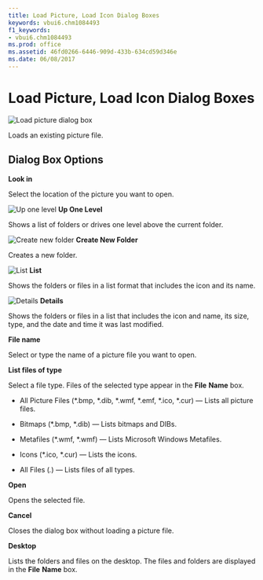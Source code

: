 ```yaml
---
title: Load Picture, Load Icon Dialog Boxes
keywords: vbui6.chm1084493
f1_keywords:
- vbui6.chm1084493
ms.prod: office
ms.assetid: 46fd0266-6446-909d-433b-634cd59d346e
ms.date: 06/08/2017
---
```



# Load Picture, Load Icon Dialog Boxes


![Load picture dialog box](images/loadpict_ZA01201621.gif)



Loads an existing picture file.

## Dialog Box Options

 **Look in**

Select the location of the picture you want to open.


![Up one level](images/tbr_up_ZA01201763.gif) **Up One Level**

Shows a list of folders or drives one level above the current folder.


![Create new folder](images/tbr_new_ZA01201715.gif) **Create New Folder**

Creates a new folder.


![List](images/tbr_list_ZA01201712.gif) **List**

Shows the folders or files in a list format that includes the icon and its name.


![Details](images/tbr_deta_ZA01201697.gif) **Details**

Shows the folders or files in a list that includes the icon and name, its size, type, and the date and time it was last modified.

 **File name**

Select or type the name of a picture file you want to open.

 **List files of type**

Select a file type. Files of the selected type appear in the **File** **Name** box.




- All Picture Files (*.bmp, *.dib, *.wmf, *.emf, *.ico, *.cur) — Lists all picture files.
    
- Bitmaps (*.bmp, *.dib) — Lists bitmaps and DIBs.
    
- Metafiles (*.wmf, *.wmf) — Lists Microsoft Windows Metafiles.
    
- Icons (*.ico, *.cur) — Lists the icons.
    
- All Files (*.*) — Lists files of all types.
    


 **Open**

Opens the selected file.

 **Cancel**

Closes the dialog box without loading a picture file.

 **Desktop**

Lists the folders and files on the desktop. The files and folders are displayed in the **File** **Name** box.


